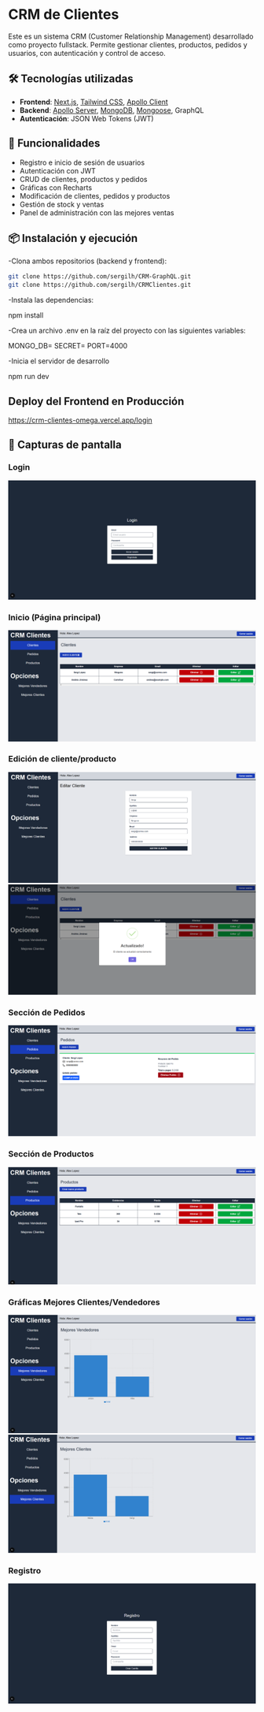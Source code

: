 # CRM de Clientes

Este es un sistema CRM (Customer Relationship Management) desarrollado como proyecto fullstack. Permite gestionar clientes, productos, pedidos y usuarios, con autenticación y control de acceso.

## 🛠 Tecnologías utilizadas

-   **Frontend**: [Next.js](https://nextjs.org/), [Tailwind CSS](https://tailwindcss.com/), [Apollo Client](https://www.apollographql.com/docs/react/)
-   **Backend**: [Apollo Server](https://www.apollographql.com/docs/apollo-server/), [MongoDB](https://www.mongodb.com/), [Mongoose](https://mongoosejs.com/), GraphQL
-   **Autenticación**: JSON Web Tokens (JWT)

## 🚀 Funcionalidades

-   Registro e inicio de sesión de usuarios
-   Autenticación con JWT
-   CRUD de clientes, productos y pedidos
-   Gráficas con Recharts
-   Modificación de clientes, pedidos y productos
-   Gestión de stock y ventas
-   Panel de administración con las mejores ventas

## 📦 Instalación y ejecución

-Clona ambos repositorios (backend y frontend):

```bash
git clone https://github.com/sergilh/CRM-GraphQL.git
git clone https://github.com/sergilh/CRMClientes.git
```

-Instala las dependencias:

npm install

-Crea un archivo .env en la raíz del proyecto con las siguientes variables:

MONGO_DB=
SECRET=
PORT=4000

-Inicia el servidor de desarrollo

npm run dev

## Deploy del Frontend en Producción

https://crm-clientes-omega.vercel.app/login

## 📸 Capturas de pantalla

### Login

![Login](/public/15.PNG)

### Inicio (Página principal)

![Inicio (Página principal)](/public/16.PNG)

### Edición de cliente/producto

![Edición de cliente/producto](/public/17.PNG)
![Edición de cliente/producto](/public/18.PNG)

### Sección de Pedidos

![Sección de Pedidos](/public/19.PNG)

### Sección de Productos

![Sección de Productos](/public/20.PNG)

### Gráficas Mejores Clientes/Vendedores

![Gráficas Mejores Vendedores](/public/21.PNG)
![Gráficas Mejores Clientes](/public/22.PNG)

### Registro

![Registro](/public/23.PNG)
